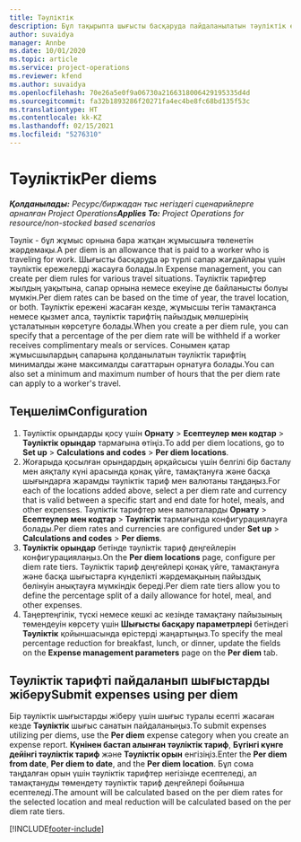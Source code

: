 ```yaml
---
title: Тәуліктік
description: Бұл тақырыпта шығысты басқаруда пайдаланылатын тәуліктік ережелер туралы ақпарат берілген.
author: suvaidya
manager: Annbe
ms.date: 10/01/2020
ms.topic: article
ms.service: project-operations
ms.reviewer: kfend
ms.author: suvaidya
ms.openlocfilehash: 70e26a5e0f9a06730a2166318006429195335d4d
ms.sourcegitcommit: fa32b1893286f20271fa4ec4be8fc68bd135f53c
ms.translationtype: HT
ms.contentlocale: kk-KZ
ms.lasthandoff: 02/15/2021
ms.locfileid: "5276310"
---
```

# <a name="per-diems"></a><span data-ttu-id="3863f-103">Тәуліктік</span><span class="sxs-lookup"><span data-stu-id="3863f-103">Per diems</span></span>

<span data-ttu-id="3863f-104">_**Қолданылады:** Ресурс/биржадан тыс негіздегі сценарийлерге арналған Project Operations_</span><span class="sxs-lookup"><span data-stu-id="3863f-104">_**Applies To:** Project Operations for resource/non-stocked based scenarios_</span></span>


<span data-ttu-id="3863f-105">Тәулік - бұл жұмыс орнына бара жатқан жұмысшыға төленетін жәрдемақы.</span><span class="sxs-lookup"><span data-stu-id="3863f-105">A per diem is an allowance that is paid to a worker who is traveling for work.</span></span> <span data-ttu-id="3863f-106">Шығысты басқаруда әр түрлі сапар жағдайлары үшін тәуліктік ережелерді жасауға болады.</span><span class="sxs-lookup"><span data-stu-id="3863f-106">In Expense management, you can create per diem rules for  various travel situations.</span></span> <span data-ttu-id="3863f-107">Тәуліктік тарифтер жылдың уақытына, сапар орнына немесе екеуіне де байланысты болуы мүмкін.</span><span class="sxs-lookup"><span data-stu-id="3863f-107">Per diem rates can be based on the time of year, the travel location, or both.</span></span> <span data-ttu-id="3863f-108">Тәуліктік ережені жасаған кезде, жұмысшы тегін тамақтанса немесе қызмет алса, тәуліктік тарифтің пайыздық мөлшерінің ұсталатынын көрсетуге болады.</span><span class="sxs-lookup"><span data-stu-id="3863f-108">When you create a per diem  rule, you can specify that a percentage of the per diem rate will be withheld if a worker receives complimentary meals or services.</span></span> <span data-ttu-id="3863f-109">Сонымен қатар жұмысшылардың сапарына қолданылатын тәуліктік тарифтің минималды және максималды сағаттарын орнатуға болады.</span><span class="sxs-lookup"><span data-stu-id="3863f-109">You can also set a minimum and maximum number of hours that the per diem rate can apply to a worker's travel.</span></span>

## <a name="configuration"></a><span data-ttu-id="3863f-110">Теңшелім</span><span class="sxs-lookup"><span data-stu-id="3863f-110">Configuration</span></span> 

1. <span data-ttu-id="3863f-111">Тәуліктік орындарды қосу үшін **Орнату** > **Есептеулер мен кодтар** > **Тәуліктік орындар** тармағына өтіңіз.</span><span class="sxs-lookup"><span data-stu-id="3863f-111">To add per diem locations, go to **Set up** > **Calculations and codes** > **Per diem locations**.</span></span>
2. <span data-ttu-id="3863f-112">Жоғарыда қосылған орындардың әрқайсысы үшін белгілі бір басталу мен аяқталу күні арасында қонақ үйге, тамақтануға және басқа шығындарға жарамды тәуліктік тариф мен валютаны таңдаңыз.</span><span class="sxs-lookup"><span data-stu-id="3863f-112">For each of the locations added above, select a per diem rate and currency that is valid between a specific start and end date for hotel, meals, and other expenses.</span></span> <span data-ttu-id="3863f-113">Тәуліктік тарифтер мен валюталарды **Орнату** > **Есептеулер мен кодтар** > **Тәуліктік** тармағында конфигурациялауға болады.</span><span class="sxs-lookup"><span data-stu-id="3863f-113">Per diem rates and currencies are configured under **Set up** > **Calculations and codes** > **Per diems**.</span></span>
3. <span data-ttu-id="3863f-114">**Тәуліктік орындар** бетінде тәуліктік тариф деңгейлерін конфигурациялаңыз.</span><span class="sxs-lookup"><span data-stu-id="3863f-114">On the **Per diem locations** page, configure per diem rate tiers.</span></span> <span data-ttu-id="3863f-115">Тәуліктік тариф деңгейлері қонақ үйге, тамақтануға және басқа шығыстарға күнделікті жәрдемақының пайыздық бөлінуін анықтауға мүмкіндік береді.</span><span class="sxs-lookup"><span data-stu-id="3863f-115">Per diem rate tiers allow you to define the percentage split of a daily allowance for hotel, meal, and other expenses.</span></span> 
4. <span data-ttu-id="3863f-116">Таңертеңгілік, түскі немесе кешкі ас кезінде тамақтану пайызының төмендеуін көрсету үшін **Шығысты басқару параметрлері** бетіндегі **Тәуліктік** қойыншасында өрістерді жаңартыңыз.</span><span class="sxs-lookup"><span data-stu-id="3863f-116">To specify the meal percentage reduction for breakfast, lunch, or dinner, update the fields on the **Expense management parameters** page on the **Per diem** tab.</span></span> 
    
## <a name="submit-expenses-using-per-diem"></a><span data-ttu-id="3863f-117">Тәуліктік тарифті пайдаланып шығыстарды жіберу</span><span class="sxs-lookup"><span data-stu-id="3863f-117">Submit expenses using per diem</span></span>
<span data-ttu-id="3863f-118">Бір тәуліктік шығыстарды жіберу үшін шығыс туралы есепті жасаған кезде **Тәуліктік** шығыс санатын пайдаланыңыз.</span><span class="sxs-lookup"><span data-stu-id="3863f-118">To submit expenses utilizing per diems, use the **Per diem** expense category when you create an expense report.</span></span> <span data-ttu-id="3863f-119">**Күнінен бастап алынған тәуліктік тариф**, **Бүгінгі күнге дейінгі тәуліктік тариф** және **Тәуліктік орын** енгізіңіз.</span><span class="sxs-lookup"><span data-stu-id="3863f-119">Enter the **Per diem from date**, **Per diem to date**,  and the **Per diem location**.</span></span> <span data-ttu-id="3863f-120">Бұл сома таңдалған орын үшін тәуліктік тарифтер негізінде есептеледі, ал тамақтануды төмендету тәуліктік тариф деңгейлері бойынша есептеледі.</span><span class="sxs-lookup"><span data-stu-id="3863f-120">The amount will be calculated based on the per diem rates for the selected location and meal reduction will be calculated based on the per diem rate tiers.</span></span>


[!INCLUDE[footer-include](../includes/footer-banner.md)]